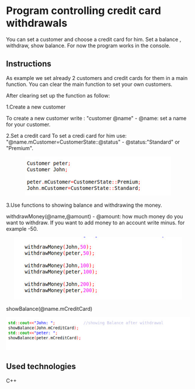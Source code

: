 # Program controlling credit card withdrawals

You can set a customer and choose a credit card for him. 
Set a balance , withdraw, show balance.
For now the program works in the console.

## Instructions
As example we set already 2 customers and credit cards for them in a main function. 
You can clear the main function to set your own customers.

After clearing set up the function as follow:

1.Create a new customer
 
To create a new customer write :
 "customer @name" - @name: set a name for your customer.

2.Set a credit card
To set a credi card for him use: 
"@name.mCustomer=CustomerState::@status" - @status:"Standard" or "Premium".


<p align="center">
    <img src="https://github.com/PatrycjaMicle/credit-card-withdrawal/blob/main/images/Screenshot1.jpg?raw=true" alt="app_screenshot" />
</p>

3.Use functions to showing balance and withdrawing the money.

withdrawMoney(@name,@amount) - @amount: how much money do you want to withdraw. If you want to add money to an account write minus. for example -50.

<p align="center">
    <img src="https://github.com/PatrycjaMicle/credit-card-withdrawal/blob/main/images/Screenshot2.jpg?raw=true" alt="app_screenshot" />
</p>

showBalance(@name.mCreditCard)

<p align="center">
    <img src="https://github.com/PatrycjaMicle/credit-card-withdrawal/blob/main/images/Screenshot3.jpg?raw=true" alt="app_screenshot" />
</p>


## Used technologies

C++
